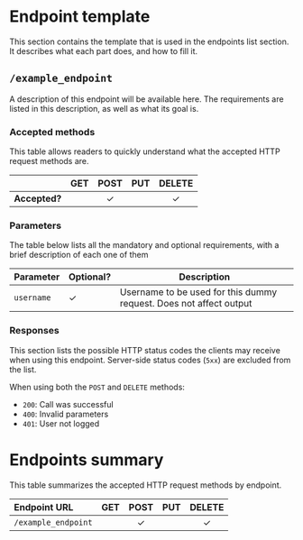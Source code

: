 # Endpoint template

This section contains the template that is used in the endpoints list section. It describes what each part does, and how to fill it.

## `/example_endpoint`

A description of this endpoint will be available here. The requirements are listed in this description, as well as what its goal is.


### Accepted methods

This table allows readers to quickly understand what the accepted HTTP request methods are.

|               |     GET      |     POST     |     PUT      |    DELETE    |
|:--------------|:------------:|:------------:|:------------:|:------------:|
| **Accepted?** |              | $\checkmark$ |              | $\checkmark$ |


### Parameters

The table below lists all the mandatory and optional requirements, with a brief description of each one of them

| Parameter  | Optional?    | Description                                                        |
|------------|--------------|--------------------------------------------------------------------|
| `username` | $\checkmark$ | Username to be used for this dummy request. Does not affect output |


### Responses

This section lists the possible HTTP status codes the clients may receive when using this endpoint. Server-side status codes (`5xx`) are excluded from the list.

When using both the `POST` and `DELETE` methods:

- `200`: Call was successful
- `400`: Invalid parameters
- `401`: User not logged


# Endpoints summary

This table summarizes the accepted HTTP request methods by endpoint.

| Endpoint URL        |     GET      |     POST     |     PUT      |    DELETE    |
|:--------------------|:------------:|:------------:|:------------:|:------------:|
| `/example_endpoint` |              | $\checkmark$ |              | $\checkmark$ |
